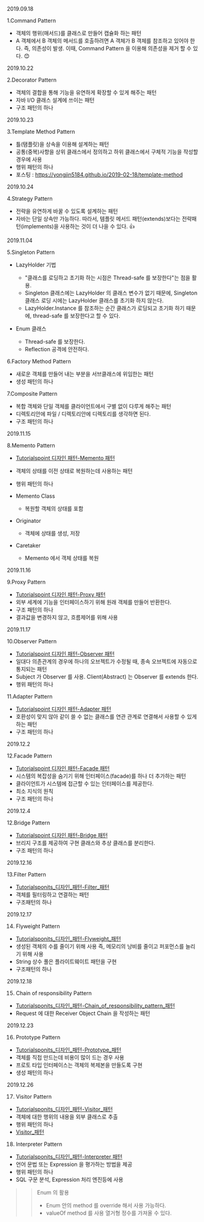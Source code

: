 2019.09.18

1.Command Pattern 
* 객체의 행위(매서드)를 클래스로 만들어 캡슐화 하는 패턴
* A 객체에서 B 객체의 메서드를 호출하려면 A 객체가 B 객체를 참조하고 있어야 한다. 
즉, 의존성이 발생. 이때, Command Pattern 을 이용해 의존성을 제거 할 수 있다. :blush:

2019.10.22

2.Decorator Pattern
* 객체의 결합을 통해 기능을 유연하게 확장할 수 있게 해주는 패턴
* 자바 I/O 클래스 설계에 쓰이는 패턴
* 구조 패턴의 하나

2019.10.23

3.Template Method Pattern
* 틀(탬플릿)을 상속을 이용해 설계하는 패턴
* 공통(중복)사항을 상위 클래스에서 정의하고 하위 클래스에서 구체적 기능을 작성할 경우에 사용
* 행위 패턴의 하나
* 포스팅 : https://yongjin5184.github.io/2019-02-18/template-method

2019.10.24

4.Strategy Pattern
* 전략을 유연하게 바꿀 수 있도록 설계하는 패턴
* 자바는 단일 상속만 가능하다. 
  따라서, 템플릿 메서드 패턴(extends)보다는 전략패턴(implements)을 사용하는 것이 더 나을 수 있다. :+1:

2019.11.04

5.Singleton Pattern

* LazyHolder 기법 
    * "클래스를 로딩하고 초기화 하는 시점은 Thread-safe 를 보장한다"는 점을 활용. 
    * Singleton 클래스에는 LazyHolder 의 클래스 변수가 없기 때문에, Singleton 클래스 로딩 시에는 LazyHolder 클래스를 초기화 하지 않는다.
    * LazyHolder.Instance 를 참조하는 순간 클래스가 로딩되고 초기화 하기 때문에, thread-safe 를 보장한다고 할 수 있다.
    
* Enum 클래스
    * Thread-safe 를 보장한다.
    * Reflection 공격에 안전하다.
    
6.Factory Method Pattern
* 새로운 객체를 만들어 내는 부분을 서브클래스에 위임한는 패턴
* 생성 패턴의 하나

7.Composite Pattern
* 복합 객체와 단일 객체를 클라이언트에서 구별 없이 다루게 해주는 패턴
* 디렉토리안에 파일 / 디렉토리안에 디렉토리를 생각하면 된다.
* 구조 패턴의 하나

2019.11.15

8.Memento Pattern
* [Tutorialspoint 디자인 패턴-Memento 패턴](https://www.tutorialspoint.com/design_pattern/memento_pattern.htm)
* 객체의 상태를 이전 상태로 복원하는데 사용하는 패턴
* 행위 패턴의 하나

* Memento Class 
    * 복원할 객체의 상태를 포함
* Originator
    * 객체에 상태를 생성, 저장
* Caretaker
    * Memento 에서 객체 상태를 복원

2019.11.16    

9.Proxy Pattern
* [Tutorialspoint 디자인 패턴-Proxy 패턴](https://www.tutorialspoint.com/design_pattern/proxy_pattern.htm)
* 외부 세계에 기능을 인터페이스하기 위해 원래 객체를 만들어 반환한다.
* 구조 패턴의 하나
* 결과값을 변경하지 않고, 흐름제어를 위해 사용

2019.11.17

10.Observer Pattern
* [Tutorialspoint 디자인 패턴-Observer 패턴](https://www.tutorialspoint.com/design_pattern/observer_pattern.htm)
* 일대다 의존관계의 경우에 하나의 오브젝트가 수정될 때, 종속 오브젝트에 자동으로 통지되는 패턴
* Subject 가  Observer 를 사용. Client(Abstract) 는 Observer 를 extends 한다.
* 행위 패턴의 하나

11.Adapter Pattern
* [Tutorialspoint 디자인 패턴-Adapter 패턴](https://www.tutorialspoint.com/design_pattern/adapter_pattern.htm)
* 호환성이 맞지 않아 같이 쓸 수 없는 클래스를 연관 관계로 연결해서 사용할 수 있게 하는 패턴
* 구조 패턴의 하나

2019.12.2

12.Facade Pattern
* [Tutorialspoint 디자인 패턴-Facade 패턴](https://www.tutorialspoint.com/design_pattern/facade_pattern.htm)
* 시스템의 복잡성을 숨기기 위해 인터페이스(facade)를 하나 더 추가하는 패턴
* 클라이언트가 시스템에 접근할 수 있는 인터페이스를 제공한다.
* 최소 지식의 원칙
* 구조 패턴의 하나

2019.12.4

12.Bridge Pattern
* [Tutorialspoint 디자인 패턴-Bridge 패턴](https://www.tutorialspoint.com/design_pattern/bridge_pattern.htm)
* 브리지 구조를 제공하여 구현 클래스와 추상 클래스를 분리한다.
* 구조 패턴의 하나

2019.12.16

13.Filter Pattern
* [Tutorialsponits_디자인_패턴-Filter_패턴](https://www.tutorialspoint.com/design_pattern/filter_pattern.htm)
* 객체를 필터링하고 연결하는 패턴
* 구조패턴의 하나

2019.12.17

14. Flyweight Pattern
* [Tutorialsponits_디자인_패턴-Flyweight_패턴](https://www.tutorialspoint.com/design_pattern/flyweight_pattern.htm)
* 생성된 객체의 수를 줄이기 위해 사용 즉, 메모리의 낭비를 줄이고 퍼포먼스를 늘리기 위해 사용
* String 상수 풀은 플라이트웨이트 패턴을 구현
* 구조패턴의 하나


2019.12.18

15. Chain of responsibility Pattern
* [Tutorialsponits_디자인_패턴-Chain_of_responsibility_pattern_패턴](https://www.tutorialspoint.com/design_pattern/chain_of_responsibility_pattern.htm)
* Request 에 대한 Receiver Object Chain 을 작성하는 패턴

2019.12.23

16. Prototype Pattern
* [Tutorialsponits_디자인_패턴-Prototype_패턴](https://www.tutorialspoint.com/design_pattern/prototype_pattern.htm)
* 객체를 직접 만드는데 비용이 많이 드는 경우 사용
* 프로토 타입 인터페이스는 객체의 복제본을 만들도록 구현
* 생성 패턴의 하나

2019.12.26

17. Visitor Pattern
* [Tutorialsponits_디자인_패턴-Visitor_패턴](https://www.tutorialspoint.com/design_pattern/visitor_pattern.htm)
* 객체에 대한 행위의 내용을 외부 클래스로 추출
* 행위 패턴의 하나
* [Visitor_패턴](https://blog.naver.com/2feelus/220664244510) 


18. Interpreter Pattern
* [Tutorialsponits_디자인_패턴-Interpreter 패턴](https://www.tutorialspoint.com/design_pattern/interpreter_pattern.htm)
* 언어 문법 또는 Expression 을 평가하는 방법을 제공
* 행위 패턴의 하나
* SQL 구문 분석, Expression 처리 엔진등에 사용


>> Enum 의 활용
>> * Enum 안의 method 를 override 해서 사용 가능하다.
>> * valueOf method 를 사용 열거형 정수를 가져올 수 있다.

